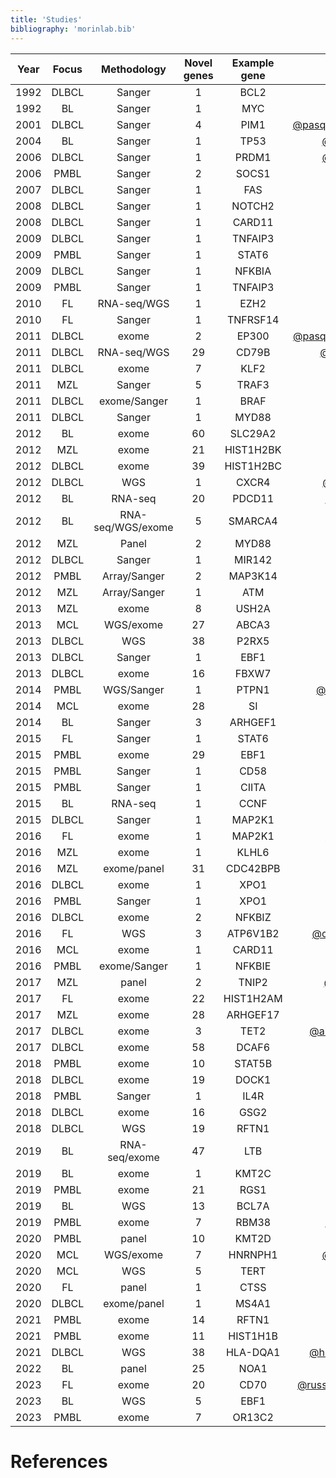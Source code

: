 ```yaml
---
title: 'Studies'
bibliography: 'morinlab.bib'
---
```


|Year|Focus|Methodology|Novel genes|Example gene|Study|
|:-:|:-:|:---:|:-:|:-:|:-------:|
|1992|DLBCL|Sanger|1|BCL2|[@tanakaFrequentIncidenceSomatic1992](papers/tanakaFrequentIncidenceSomatic1992.md)|
|1992|BL|Sanger|1|MYC|[@johnstonCmycHypermutationBurkitt1992](papers/johnstonCmycHypermutationBurkitt1992.md)|
|2001|DLBCL|Sanger|4|PIM1|[@pasqualucciHypermutationMultipleProtooncogenes2001a](papers/pasqualucciHypermutationMultipleProtooncogenes2001a.md)|
|2004|BL|Sanger|1|TP53|[@wildaInactivationARFMDM2p53Pathway2004](papers/wildaInactivationARFMDM2p53Pathway2004.md)|
|2006|DLBCL|Sanger|1|PRDM1|[@pasqualucciInactivationPRDM1BLIMP12006a](papers/pasqualucciInactivationPRDM1BLIMP12006a.md)|
|2006|PMBL|Sanger|2|SOCS1|[@wenigerMutationsTumorSuppressor2006a](papers/wenigerMutationsTumorSuppressor2006a.md)|
|2007|DLBCL|Sanger|1|FAS|[@schollMutationsRegionFAS2007](papers/schollMutationsRegionFAS2007.md)|
|2008|DLBCL|Sanger|1|NOTCH2|[@troenNOTCH2MutationsMarginal2008](papers/troenNOTCH2MutationsMarginal2008.md)|
|2008|DLBCL|Sanger|1|CARD11|[@lenzOncogenicCARD11Mutations2008](papers/lenzOncogenicCARD11Mutations2008.md)|
|2009|DLBCL|Sanger|1|TNFAIP3|[@compagnoMutationsMultipleGenes2009a](papers/compagnoMutationsMultipleGenes2009a.md)|
|2009|PMBL|Sanger|1|STAT6|[@ritzRecurrentMutationsSTAT62009a](papers/ritzRecurrentMutationsSTAT62009a.md)|
|2009|DLBCL|Sanger|1|NFKBIA|[@lakeMutationsNFKBIAEncoding2009](papers/lakeMutationsNFKBIAEncoding2009.md)|
|2009|PMBL|Sanger|1|TNFAIP3|[@schmitzTNFAIP3A20Tumor2009a](papers/schmitzTNFAIP3A20Tumor2009a.md)|
|2010|FL|RNA-seq/WGS|1|EZH2|[@morinSomaticMutationsAltering2010a](papers/morinSomaticMutationsAltering2010a.md)|
|2010|FL|Sanger|1|TNFRSF14|[@cheungAcquiredTNFRSF14Mutations2010a](papers/cheungAcquiredTNFRSF14Mutations2010a.md)|
|2011|DLBCL|exome|2|EP300|[@pasqualucciInactivatingMutationsAcetyltransferase2011a](papers/pasqualucciInactivatingMutationsAcetyltransferase2011a.md)|
|2011|DLBCL|RNA-seq/WGS|29|CD79B|[@morinFrequentMutationHistonemodifying2011](papers/morinFrequentMutationHistonemodifying2011.md)|
|2011|DLBCL|exome|7|KLF2|[@pasqualucciAnalysisCodingGenome2011](papers/pasqualucciAnalysisCodingGenome2011.md)|
|2011|MZL|Sanger|5|TRAF3|[@rossiAlterationBIRC3Multiple2011a](papers/rossiAlterationBIRC3Multiple2011a.md)|
|2011|DLBCL|exome/Sanger|1|BRAF|[@tiacciBRAFMutationsHairycell2011a](papers/tiacciBRAFMutationsHairycell2011a.md)|
|2011|DLBCL|Sanger|1|MYD88|[@ngoOncogenicallyActiveMYD882011a](papers/ngoOncogenicallyActiveMYD882011a.md)|
|2012|BL|exome|60|SLC29A2|[@loveGeneticLandscapeMutations2012](papers/loveGeneticLandscapeMutations2012.md)|
|2012|MZL|exome|21|HIST1H2BK|[@rossiCodingGenomeSplenic2012c](papers/rossiCodingGenomeSplenic2012c.md)|
|2012|DLBCL|exome|39|HIST1H2BC|[@lohrDiscoveryPrioritizationSomatic2012a](papers/lohrDiscoveryPrioritizationSomatic2012a.md)|
|2012|DLBCL|WGS|1|CXCR4|[@khodabakhshiRecurrentTargetsAberrant2012](papers/khodabakhshiRecurrentTargetsAberrant2012.md)|
|2012|BL|RNA-seq|20|PDCD11|[@schmitzBurkittLymphomaPathogenesis2012](papers/schmitzBurkittLymphomaPathogenesis2012.md)|
|2012|BL|RNA-seq/WGS/exome|5|SMARCA4|[@richterRecurrentMutationID32012a](papers/richterRecurrentMutationID32012a.md)|
|2012|MZL|Panel|2|MYD88|[@yanBCRTLRSignaling2012a](papers/yanBCRTLRSignaling2012a.md)|
|2012|DLBCL|Sanger|1|MIR142|[@kwanhianMicroRNA142Mutated202012b](papers/kwanhianMicroRNA142Mutated202012b.md)|
|2012|PMBL|Array/Sanger|2|MAP3K14|[@ottoGeneticLesionsTRAF32012a](papers/ottoGeneticLesionsTRAF32012a.md)|
|2012|MZL|Array/Sanger|1|ATM|[@braggioGenomicAnalysisMarginal2012](papers/braggioGenomicAnalysisMarginal2012.md)|
|2013|MZL|exome|8|USH2A|[@parryWholeExomeSequencing2013](papers/parryWholeExomeSequencing2013.md)|
|2013|MCL|WGS/exome|27|ABCA3|[@beaLandscapeSomaticMutations2013](papers/beaLandscapeSomaticMutations2013.md)|
|2013|DLBCL|WGS|38|P2RX5|[@morinMutationalStructuralAnalysis2013](papers/morinMutationalStructuralAnalysis2013.md)|
|2013|DLBCL|Sanger|1|EBF1|[@bohleRoleEarlyBcell2013](papers/bohleRoleEarlyBcell2013.md)|
|2013|DLBCL|exome|16|FBXW7|[@zhangGeneticHeterogeneityDiffuse2013](papers/zhangGeneticHeterogeneityDiffuse2013.md)|
|2014|PMBL|WGS/Sanger|1|PTPN1|[@gunawardanaRecurrentSomaticMutations2014c](papers/gunawardanaRecurrentSomaticMutations2014c.md)|
|2014|MCL|exome|28|SI|[@zhangGenomicLandscapeMantle2014](papers/zhangGenomicLandscapeMantle2014.md)|
|2014|BL|Sanger|3|ARHGEF1|[@muppidiLossSignalingGa132014b](papers/muppidiLossSignalingGa132014b.md)|
|2015|FL|Sanger|1|STAT6|[@yildizActivatingSTAT6Mutations2015c](papers/yildizActivatingSTAT6Mutations2015c.md)|
|2015|PMBL|exome|29|EBF1|[@reichelFlowSortingExome2015a](papers/reichelFlowSortingExome2015a.md)|
|2015|PMBL|Sanger|1|CD58|[@schneiderAlterationsCD58Gene2015a](papers/schneiderAlterationsCD58Gene2015a.md)|
|2015|PMBL|Sanger|1|CIITA|[@mottokGenomicAlterationsCIITA2015b](papers/mottokGenomicAlterationsCIITA2015b.md)|
|2015|BL|RNA-seq|1|CCNF|[@abateDistinctViralMutational2015a](papers/abateDistinctViralMutational2015a.md)|
|2015|DLBCL|Sanger|1|MAP2K1|[@shinBRAFV600EMAP2K12015](papers/shinBRAFV600EMAP2K12015.md)|
|2016|FL|exome|1|MAP2K1|[@louissaintPediatrictypeNodalFollicular2016a](papers/louissaintPediatrictypeNodalFollicular2016a.md)|
|2016|MZL|exome|1|KLHL6|[@ganapathiGeneticLandscapeDural2016](papers/ganapathiGeneticLandscapeDural2016.md)|
|2016|MZL|exome/panel|31|CDC42BPB|[@spinaGeneticsNodalMarginal2016b](papers/spinaGeneticsNodalMarginal2016b.md)|
|2016|DLBCL|exome|1|XPO1|[@mareschalWholeExomeSequencing2016](papers/mareschalWholeExomeSequencing2016.md)|
|2016|PMBL|Sanger|1|XPO1|[@jardinRecurrentMutationsExportin2016a](papers/jardinRecurrentMutationsExportin2016a.md)|
|2016|DLBCL|exome|2|NFKBIZ|[@morinGeneticLandscapesRelapsed2016](papers/morinGeneticLandscapesRelapsed2016.md)|
|2016|FL|WGS|3|ATP6V1B2|[@okosunRecurrentMTORC1activatingRRAGC2016a](papers/okosunRecurrentMTORC1activatingRRAGC2016a.md)|
|2016|MCL|exome|1|CARD11|[@wuGeneticHeterogeneityPrimary2016](papers/wuGeneticHeterogeneityPrimary2016.md)|
|2016|PMBL|exome/Sanger|1|NFKBIE|[@mansouriFrequentNFKBIEDeletions2016](papers/mansouriFrequentNFKBIEDeletions2016.md)|
|2017|MZL|panel|2|TNIP2|[@vandenbrandRecurrentMutationsGenes2017](papers/vandenbrandRecurrentMutationsGenes2017.md)|
|2017|FL|exome|22|HIST1H2AM|[@krysiakRecurrentSomaticMutations2017b](papers/krysiakRecurrentSomaticMutations2017b.md)|
|2017|MZL|exome|28|ARHGEF17|[@jalladesExomeSequencingIdentifies2017](papers/jalladesExomeSequencingIdentifies2017.md)|
|2017|DLBCL|exome|3|TET2|[@albuquerqueEnhancingKnowledgeDiscovery2017a](papers/albuquerqueEnhancingKnowledgeDiscovery2017a.md)|
|2017|DLBCL|exome|58|DCAF6|[@reddyGeneticFunctionalDrivers2017](papers/reddyGeneticFunctionalDrivers2017.md)|
|2018|PMBL|exome|10|STAT5B|[@tiacciPervasiveMutationsJAKSTAT2018b](papers/tiacciPervasiveMutationsJAKSTAT2018b.md)|
|2018|DLBCL|exome|19|DOCK1|[@chapuyMolecularSubtypesDiffuse2018b](papers/chapuyMolecularSubtypesDiffuse2018b.md)|
|2018|PMBL|Sanger|1|IL4R|[@viganoSomaticIL4RMutations2018b](papers/viganoSomaticIL4RMutations2018b.md)|
|2018|DLBCL|exome|16|GSG2|[@schmitzGeneticsPathogenesisDiffuse2018a](papers/schmitzGeneticsPathogenesisDiffuse2018a.md)|
|2018|DLBCL|WGS|19|RFTN1|[@arthurGenomewideDiscoverySomatic2018](papers/arthurGenomewideDiscoverySomatic2018.md)|
|2019|BL|RNA-seq/exome|47|LTB|[@paneaWholeGenomeLandscape2019](papers/paneaWholeGenomeLandscape2019.md)|
|2019|BL|exome|1|KMT2C|[@zhouSporadicEndemicBurkitt2019](papers/zhouSporadicEndemicBurkitt2019.md)|
|2019|PMBL|exome|21|RGS1|[@mottokIntegrativeGenomicAnalysis2019b](papers/mottokIntegrativeGenomicAnalysis2019b.md)|
|2019|BL|WGS|13|BCL7A|[@grandeGenomewideDiscoverySomatic2019](papers/grandeGenomewideDiscoverySomatic2019.md)|
|2019|PMBL|exome|7|RBM38|[@wienandGenomicAnalysesFlowsorted2019b](papers/wienandGenomicAnalysesFlowsorted2019b.md)|
|2020|PMBL|panel|10|KMT2D|[@deschGenotypingCirculatingTumor2020](papers/deschGenotypingCirculatingTumor2020.md)|
|2020|MCL|WGS/exome|7|HNRNPH1|[@pararajalingamCodingNoncodingDrivers2020](papers/pararajalingamCodingNoncodingDrivers2020.md)|
|2020|MCL|WGS|5|TERT|[@nadeuGenomicEpigenomicInsights2020b](papers/nadeuGenomicEpigenomicInsights2020b.md)|
|2020|FL|panel|1|CTSS|[@barariaCathepsinAlterationsInduce2020c](papers/barariaCathepsinAlterationsInduce2020c.md)|
|2020|DLBCL|exome/panel|1|MS4A1|[@rushtonGeneticEvolutionaryPatterns2020](papers/rushtonGeneticEvolutionaryPatterns2020.md)|
|2021|PMBL|exome|14|RFTN1|[@dunsCharacterizationDLBCLPMBL2021b](papers/dunsCharacterizationDLBCLPMBL2021b.md)|
|2021|PMBL|exome|11|HIST1H1B|[@sarkozyMutationalLandscapeGray2021a](papers/sarkozyMutationalLandscapeGray2021a.md)|
|2021|DLBCL|WGS|38|HLA-DQA1|[@hubschmannMutationalMechanismsShaping2021b](papers/hubschmannMutationalMechanismsShaping2021b.md)|
|2022|BL|panel|25|NOA1|[@burkhardtClinicalRelevanceMolecular2022b](papers/burkhardtClinicalRelevanceMolecular2022b.md)|
|2023|FL|exome|20|CD70|[@russler-germainMutationsAssociatedProgression2023b](papers/russler-germainMutationsAssociatedProgression2023b.md)|
|2023|BL|WGS|5|EBF1|[@thomasGeneticSubgroupsInform2023](papers/thomasGeneticSubgroupsInform2023.md)|
|2023|PMBL|exome|7|OR13C2|[@gomezUltraDeepSequencingReveals2023](papers/gomezUltraDeepSequencingReveals2023.md)|

# References

